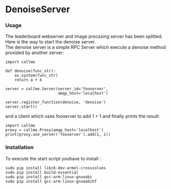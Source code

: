 
# DenoiseServer


### Usage

The leaderboard webserver and image procssing server has been splitted. Here is the way to start the denoise server.  
The denoise server is a simple RPC Server which execute a denoise method provided by another server:

```
import callme

def denoise(func_str):
    os.system(func_str)
    return a + b

server = callme.Server(server_id='fooserver',
                       amqp_host='localhost')

server.register_function(denoise, 'denoise')
server.start()
```

and a client which uses fooserver to add 1 + 1 and finally prints the result:

```
import callme
proxy = callme.Proxy(amqp_host='localhost')
print(proxy.use_server('fooserver').add(1, 1))
```

### Installation

To execute the start script youhave to install : 

```    
sudo pip install libc6-dev-armel-crosssolves
sudo pip install build-essential
sudo pip install gcc-arm-linux-gnueabi
sudo pip install gcc-arm-linux-gnueabihf
```